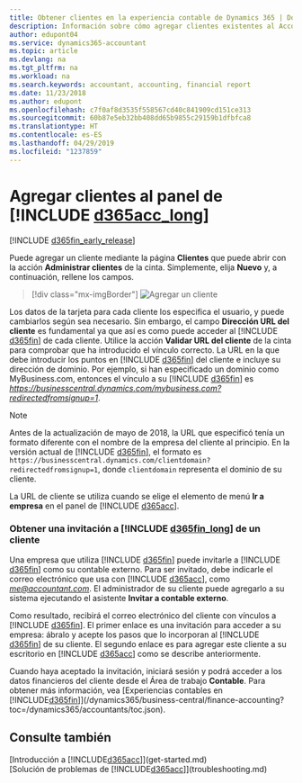 ```yaml
---
title: Obtener clientes en la experiencia contable de Dynamics 365 | Documentos de Microsoft
description: Información sobre cómo agregar clientes existentes al Accountant Hub de Dynamics 365.
author: edupont04
ms.service: dynamics365-accountant
ms.topic: article
ms.devlang: na
ms.tgt_pltfrm: na
ms.workload: na
ms.search.keywords: accountant, accounting, financial report
ms.date: 11/23/2018
ms.author: edupont
ms.openlocfilehash: c7f0af8d3535f558567cd40c841909cd151ce313
ms.sourcegitcommit: 60b87e5eb32bb408dd65b9855c29159b1dfbfca8
ms.translationtype: HT
ms.contentlocale: es-ES
ms.lasthandoff: 04/29/2019
ms.locfileid: "1237859"
---
```

# <a name="add-clients-to-your-dashboard-in-include-d365acclongincludesd365acclongmdmd"></a>Agregar clientes al panel de [!INCLUDE [d365acc_long](includes/d365acc_long_md.md)]
[!INCLUDE [d365fin_early_release](includes/d365fin_early_release.md.md)]

Puede agregar un cliente mediante la página **Clientes** que puede abrir con la acción **Administrar clientes** de la cinta. Simplemente, elija **Nuevo** y, a continuación, rellene los campos.  

> [!div class="mx-imgBorder"]
> ![Agregar un cliente](./media/accountant-add-client/manage-client.png)

Los datos de la tarjeta para cada cliente los especifica el usuario, y puede cambiarlos según sea necesario. Sin embargo, el campo **Dirección URL del cliente** es fundamental ya que así es como puede acceder al [!INCLUDE [d365fin](includes/d365fin_md.md)] de cada cliente. Utilice la acción **Validar URL del cliente** de la cinta para comprobar que ha introducido el vínculo correcto. La URL en la que debe introducir los puntos en [!INCLUDE [d365fin](includes/d365fin_md.md)] del cliente e incluye su dirección de dominio. Por ejemplo, si han especificado un dominio como MyBusiness.com, entonces el vínculo a su [!INCLUDE [d365fin](includes/d365fin_md.md)] es *https://businesscentral.dynamics.com/mybusiness.com?redirectedfromsignup=1*.  

> [!NOTE]
>  Antes de la actualización de mayo de 2018, la URL que especificó tenía un formato diferente con el nombre de la empresa del cliente al principio. En la versión actual de [!INCLUDE [d365fin](includes/d365fin_md.md)], el formato es ```https://businesscentral.dynamics.com/clientdomain?redirectedfromsignup=1```, donde ```clientdomain``` representa el dominio de su cliente.  

La URL de cliente se utiliza cuando se elige el elemento de menú **Ir a empresa** en el panel de [!INCLUDE [d365acc](includes/d365acc_md.md)].  

### <a name="get-invited-to-a-clients-include-d365finlongincludesd365finlongmdmd"></a>Obtener una invitación a [!INCLUDE [d365fin_long](includes/d365fin_long_md.md)] de un cliente
Una empresa que utiliza [!INCLUDE [d365fin](includes/d365fin_md.md)] puede invitarle a [!INCLUDE [d365fin](includes/d365fin_md.md)] como su contable externo. Para ser invitado, debe indicarle el correo electrónico que usa con [!INCLUDE [d365acc](includes/d365acc_md.md)], como <em>me@accountant.com</em>. El administrador de su cliente puede agregarlo a su sistema ejecutando el asistente **Invitar a contable externo**.  

Como resultado, recibirá el correo electrónico del cliente con vínculos a [!INCLUDE [d365fin](includes/d365fin_md.md)]. El primer enlace es una invitación para acceder a su empresa: ábralo y acepte los pasos que lo incorporan al [!INCLUDE [d365fin](includes/d365fin_md.md)] de su cliente. El segundo enlace es para agregar este cliente a su escritorio en [!INCLUDE [d365acc](includes/d365acc_md.md)] como se describe anteriormente.  

Cuando haya aceptado la invitación, iniciará sesión y podrá acceder a los datos financieros del cliente desde el Área de trabajo **Contable**. Para obtener más información, vea [Experiencias contables en [!INCLUDE[d365fin](includes/d365fin_md.md)]](/dynamics365/business-central/finance-accounting?toc=/dynamics365/accountants/toc.json).  

## <a name="see-also"></a>Consulte también
[Introducción a [!INCLUDE[d365acc](includes/d365acc_md.md)]](get-started.md)  
[Solución de problemas de [!INCLUDE[d365acc](includes/d365acc_md.md)]](troubleshooting.md)  
